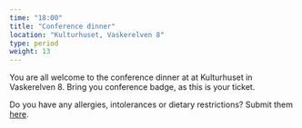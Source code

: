 ```yaml
---
time: "18:00"
title: "Conference dinner"
location: "Kulturhuset, Vaskerelven 8"
type: period
weight: 13
---
```


You are all welcome to the conference dinner at at Kulturhuset in Vaskerelven 8. Bring you conference badge, as this is your ticket.

Do you have any allergies, intolerances or dietary restrictions? Submit them  [here](https://forms.gle/31MouUtcCfVtycA9A).
